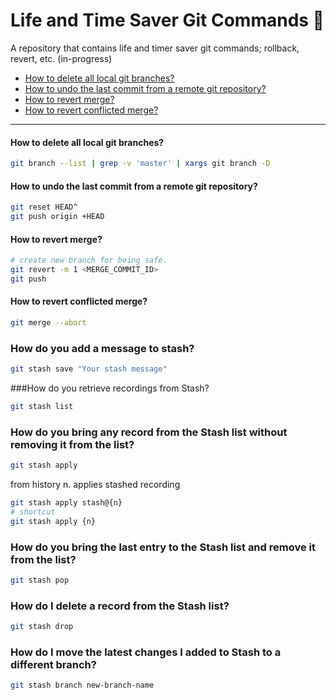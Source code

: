 # Life and Time Saver Git Commands 🚀
A repository that contains life and timer saver git commands; rollback, revert, etc. (in-progress)

- [How to delete all local git branches?](#how-to-delete-all-local-git-branches)
- [How to undo the last commit from a remote git repository?](#how-to-undo-the-last-commit-from-a-remote-git-repository)
- [How to revert merge?](#how-to-revert-merge)
- [How to revert conflicted merge?](#how-to-revert-conflicted-merge)

<hr/>

#### How to delete all local git branches?
```bash
git branch --list | grep -v 'master' | xargs git branch -D
```

#### How to undo the last commit from a remote git repository?
```bash
git reset HEAD^
git push origin +HEAD
```

#### How to revert merge?
```bash
# create new branch for being safe.
git revert -m 1 <MERGE_COMMIT_ID>
git push
```

#### How to revert conflicted merge?
```bash
git merge --abort
```

### How do you add a message to stash?
```bash
git stash save "Your stash message"
```
###How do you retrieve recordings from Stash?
```bash
git stash list
```

### How do you bring any record from the Stash list without removing it from the list?
 ```bash
 git stash apply 
 ```
  from history n. applies stashed recording
 ```bash
 git stash apply stash@{n}
 # shortcut
 git stash apply {n}
 ```

### How do you bring the last entry to the Stash list and remove it from the list?
 ```bash
 git stash pop 
 ```

### How do I delete a record from the Stash list?
 ```bash
 git stash drop 
 ```

### How do I move the latest changes I added to Stash to a different branch?
 ```bash
 git stash branch new-branch-name
 ```

